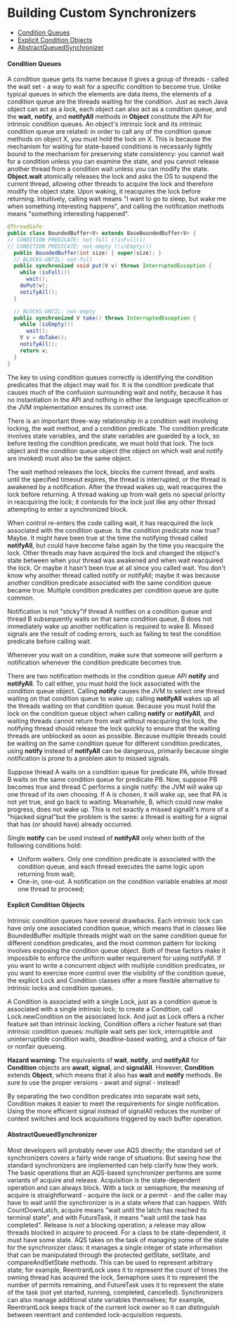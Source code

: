 # Building Custom Synchronizers
* [Condition Queues](#condition-queues)
* [Explicit Condition Objects](#explicit-condition-objects)
* [AbstractQueuedSynchronizer](#abstractqueuedsynchronizer)
#### Condition Queues
A condition queue gets its name because it gives a group of threads - called the wait set - a way to wait for a specific condition to become true. Unlike typical queues in which the elements are data items, the elements of a condition queue are the threads waiting for the condition. Just as each Java object can act as a lock, each object can also act as a condition queue, and the **wait**, **notify**, and **notifyAll** methods in **Object** constitute the API for intrinsic condition queues. An object's intrinsic lock and its intrinsic condition queue are related: in order to call any of the condition queue methods on object X, you must hold the lock on X. This is because the mechanism for waiting for state-based conditions is necessarily tightly bound to the mechanism for preserving state consistency: you cannot wait for a condition unless you can examine the state, and you cannot release another thread from a condition wait unless you can modify the state. **Object.wait** atomically releases the lock and asks the OS to suspend the current thread, allowing other threads to acquire the lock and therefore modify the object state. Upon waking, it reacquires the lock before returning. Intuitively, calling wait means "I want to go to sleep, but wake me when something interesting happens", and calling the notification methods means "something interesting happened".
```java
@ThreadSafe
public class BoundedBuffer<V> extends BaseBoundedBuffer<V> {
// CONDITION PREDICATE: not-full (!isFull())
// CONDITION PREDICATE: not-empty (!isEmpty())
  public BoundedBuffer(int size) { super(size); }
  // BLOCKS-UNTIL: not-full
  public synchronized void put(V v) throws InterruptedException {
    while (isFull())
      wait();
    doPut(v);
    notifyAll();
  }

  // BLOCKS-UNTIL: not-empty
  public synchronized V take() throws InterruptedException {
    while (isEmpty())
      wait();
    V v = doTake();
    notifyAll();
    return v;
  }
}
```
The key to using condition queues correctly is identifying the condition predicates that the object may wait for. It is the condition predicate that causes much of the confusion surrounding wait and notify, because it has no instantiation in the API and nothing in either the language specification or the JVM implementation ensures its correct use.

There is an important three-way relationship in a condition wait involving locking, the wait method, and a condition predicate. The condition predicate involves state variables, and the state variables are guarded by a lock, so before testing the condition predicate, we must hold that lock. The lock object and the condition queue object (the object on which wait and notify are invoked) must also be the same object.

The wait method releases the lock, blocks the current thread, and waits until the specified timeout expires, the thread is interrupted, or the thread is awakened by a notification. After the thread wakes up, wait reacquires the lock before returning. A thread waking up from wait gets no special priority in reacquiring the lock; it contends for the lock just like any other thread attempting to enter a synchronized block.

When control re-enters the code calling wait, it has reacquired the lock associated with the condition queue. Is the condition predicate now true? Maybe. It might have been true at the time the notifying thread called **notifyAll**, but could have become false again by the time you reacquire the lock. Other threads may have acquired the lock and changed the object's state between when your thread was awakened and when wait reacquired the lock. Or maybe it hasn't been true at all since you called wait. You don't know why another thread called notify or notifyAll; maybe it was because another condition predicate associated with the same condition queue became true. Multiple condition predicates per condition queue are quite common.

Notification is not "sticky"if thread A notifies on a condition queue and thread B subsequently waits on that same condition queue, B does not immediately wake up another notification is required to wake B. Missed signals are the result of coding errors, such as failing to test the condition predicate before calling wait.

Whenever you wait on a condition, make sure that someone will perform a notification whenever the condition predicate becomes true.

There are two notification methods in the condition queue API **notify** and **notifyAll**. To call either, you must hold the lock associated with the condition queue object. Calling **notify** causes the JVM to select one thread waiting on that condition queue to wake up; calling **notifyAll** wakes up all the threads waiting on that condition queue. Because you must hold the lock on the condition queue object when calling **notify** or **notifyAll**, and waiting threads cannot return from wait without reacquiring the lock, the notifying thread should release the lock quickly to ensure that the waiting threads are unblocked as soon as possible. Because multiple threads could be waiting on the same condition queue for different condition predicates, using **notify** instead of **notifyAll** can be dangerous, primarily because single notification is prone to a problem akin to missed signals.

Suppose thread A waits on a condition queue for predicate PA, while thread B waits on the same condition queue for predicate PB. Now, suppose PB becomes true and thread C performs a single notify: the JVM will wake up one thread of its own choosing. If A is chosen, it will wake up, see that PA is not yet true, and go back to waiting. Meanwhile, B, which could now make progress, does not wake up. This is not exactly a missed signalit's more of a "hijacked signal"but the problem is the same: a thread is waiting for a signal that has (or should have) already occurred.

Single **notify** can be used instead of **notifyAll** only when both of the following conditions hold: 
* Uniform waiters. Only one condition predicate is associated with the condition queue, and each thread executes the 
same logic upon returning from wait;
* One-in, one-out. A notification on the condition variable enables at most one thread to proceed;

#### Explicit Condition Objects
Intrinsic condition queues have several drawbacks. Each intrinsic lock can have only one associated condition queue, which means that in classes like BoundedBuffer multiple threads might wait on the same condition queue for different condition predicates, and the most common pattern for locking involves exposing the condition queue object. Both of these factors make it impossible to enforce the uniform waiter requirement for using notifyAll. If you want to write a concurrent object with multiple condition predicates, or you want to exercise more control over the visibility of the condition queue, the explicit Lock and Condition classes offer a more flexible alternative to intrinsic locks and condition queues. 

A Condition is associated with a single Lock, just as a condition queue is associated with a single intrinsic lock; to create a Condition, call Lock.newCondition on the associated lock. And just as Lock offers a richer feature set than intrinsic locking, Condition offers a richer feature set than intrinsic condition queues: multiple wait sets per lock, interruptible and uninterruptible condition waits, deadline-based waiting, and a choice of fair or nonfair queueing.

**Hazard warning:** The equivalents of **wait**, **notify**, and **notifyAll** for **Condition** objects are **await**, **signal**, and **signalAll**. However, **Condition** extends **Object**, which means that it also has **wait** and **notify** methods. Be sure to use the proper versions - await and signal - instead!

By separating the two condition predicates into separate wait sets, Condition makes it easier to meet the requirements for single notification. Using the more efficient signal instead of signalAll reduces the number of context switches and lock acquisitions triggered by each buffer operation.

#### AbstractQueuedSynchronizer 
Most developers will probably never use AQS directly; the standard set of synchronizers covers a fairly wide range of situations. But seeing how the standard synchronizers are implemented can help clarify how they work. The basic operations that an AQS-based synchronizer performs are some variants of acquire and release. Acquisition is the state-dependent operation and can always block. With a lock or semaphore, the meaning of acquire is straightforward - acquire the lock or a permit - and the caller may have to wait until the synchronizer is in a state where that can happen. With CountDownLatch, acquire means "wait until the latch has reached its terminal state", and with FutureTask, it means "wait until the task has completed". Release is not a blocking operation; a release may allow threads blocked in acquire to proceed. For a class to be state-dependent, it must have some state. AQS takes on the task of managing some of the state for the synchronizer class: it manages a single integer of state information that can be manipulated through the protected getState, setState, and compareAndSetState methods. This can be used to represent arbitrary state; for example, ReentrantLock uses it to represent the count of times the owning thread has acquired the lock, Semaphore uses it to represent the number of permits remaining, and FutureTask uses it to represent the state of the task (not yet started, running, completed, cancelled). Synchronizers can also manage additional state variables themselves; for example, ReentrantLock keeps track of the current lock owner so it can distinguish between reentrant and contended lock-acquisition requests.